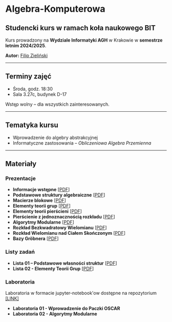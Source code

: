# Algebra-Komputerowa

## Studencki kurs w ramach koła naukowego BIT

Kurs prowadzony na **Wydziale Informatyki AGH** w Krakowie w **semestrze letnim 2024/2025**.

**Autor:** [Filip Zieliński](https://github.com/mlodyjesienin)

---

## Terminy zajęć

- Środa, godz. 18:30
- Sala 3.27c, budynek D-17

Wstęp wolny – dla wszystkich zainteresowanych.

---

## Tematyka kursu

- Wprowadzenie do algebry abstrakcyjnej
- Informatyczne zastosowania – *Obliczeniowa Algebra Przemienna*

---

## Materiały

### Prezentacje

- **Informacje wstępne** [[PDF](https://mlodyjesienin.github.io/Algebra-Komputerowa/pdf/01wstep.pdf)]
- **Podstawowe struktury algebraiczne** [[PDF](https://mlodyjesienin.github.io/Algebra-Komputerowa/pdf/02powtorzenie.pdf)]
- **Macierze blokowe** [[PDF](https://mlodyjesienin.github.io/Algebra-Komputerowa/pdf/03blokowe-macierze.pdf)]
- **Elementy teorii grup** [[PDF](https://mlodyjesienin.github.io/Algebra-Komputerowa/pdf/04teoria-grup.pdf)]
- **Elementy teorii pierścieni** [[PDF](https://mlodyjesienin.github.io/Algebra-Komputerowa/pdf/05teoria-pierscieni.pdf)]
- **Pierścienie z jednoznacznością rozkładu** [[PDF](https://mlodyjesienin.github.io/Algebra-Komputerowa/pdf/06rozkladalnosc.pdf)]
- **Algorytmy Modularne** [[PDF](https://mlodyjesienin.github.io/Algebra-Komputerowa/pdf/07algorytmy-modularne.pdf)]
- **Rozkład Bezkwadratowy Wielomianu** [[PDF](https://mlodyjesienin.github.io/Algebra-Komputerowa/pdf/09rozklad-bezkwadratowy.pdf)]
- **Rozkład Wielomianu nad Ciałem Skończonym** [[PDF](https://mlodyjesienin.github.io/Algebra-Komputerowa/pdf/10rozklad-ciala-skonczone.pdf)]
- **Bazy Gröbnera** [[PDF](https://mlodyjesienin.github.io/Algebra-Komputerowa/pdf/11bazy-grobnera.pdf)]

### Listy zadań

- **Lista 01 – Podstawowe własności struktur** [[PDF](https://mlodyjesienin.github.io/Algebra-Komputerowa/pdf/zadania01.pdf)]
- **Lista 02 - Elementy Teorii Grup** [[PDF](https://mlodyjesienin.github.io/Algebra-Komputerowa/pdf/zadania02.pdf)]

### Laboratoria 

Laboratoria w formacie jupyter-notebook'ow dostępne na repozytorium [[LINK]](https://github.com/mlodyjesienin/AK-Laboratoria)

- **Laboratoria 01 - Wprowadzenie do Paczki OSCAR**
- **Laboratoria 02 - Algorytmy Modularne**
